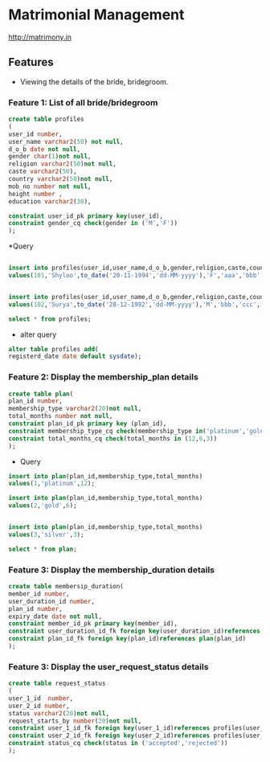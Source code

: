 # Matrimonial Management

http://matrimony.in

## Features

* Viewing the details of the bride, bridegroom.

### Feature 1: List of all bride/bridegroom 
```sql
create table profiles
(
user_id number,
user_name varchar2(50) not null,
d_o_b date not null,
gender char(1)not null,
religion varchar2(50)not null,
caste varchar2(50),
country varchar2(50)not null,
mob_no number not null,
height number ,
education varchar2(30),

constraint user_id_pk primary key(user_id),
constraint gender_cq check(gender in ('M','F'))
);
```
*Query
```sql

insert into profiles(user_id,user_name,d_o_b,gender,religion,caste,country,mob_no,height,education)
values(101,'Shyloo',to_date('20-11-1994','dd-MM-yyyy'),'F','aaa','bbb','India',9876543211,5.5,'BE(CSE)');


insert into profiles(user_id,user_name,d_o_b,gender,religion,caste,country,mob_no,height,education)
values(102,'Surya',to_date('28-12-1992','dd-MM-yyyy'),'M','bbb','ccc','Australia',8763452983,5.9,'BSC(CS)');

select * from profiles;

```
* alter query
```sql
alter table profiles add(
registerd_date date default sysdate);

```
### Feature 2: Display the membership_plan details 

```sql
create table plan(
plan_id number,
membership_type varchar2(20)not null,
total_months number not null,
constraint plan_id_pk primary key (plan_id),
constraint membership_type_cq check(membership_type in('platinum','gold','silver')),
constraint total_months_cq check(total_months in (12,6,3))
);
```
* Query
```sql
insert into plan(plan_id,membership_type,total_months)
values(1,'platinum',12);

insert into plan(plan_id,membership_type,total_months)
values(2,'gold',6);


insert into plan(plan_id,membership_type,total_months)
values(3,'silver',3);

select * from plan;


```
### Feature 3: Display the membership_duration details 

```sql
create table membersip_duration(
member_id number,
user_duration_id number,
plan_id number,
expiry_date date not null,
constraint member_id_pk primary key(member_id),
constraint user_duration_id_fk foreign key(user_duration_id)references profiles(user_id),
constraint plan_id_fk foreign key(plan_id)references plan(plan_id)
);
```
### Feature 3: Display the user_request_status details 

```sql
create table request_status
(
user_1_id  number,
user_2_id number,
status varchar2(20)not null,
request_starts_by number(20)not null,
constraint user_1_id_fk foreign key(user_1_id)references profiles(user_id),
constraint user_2_id_fk foreign key(user_2_id)references profiles(user_id),
constraint status_cq check(status in ('accepted','rejected'))
);
```
